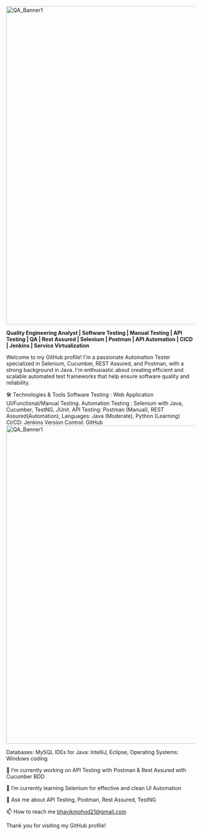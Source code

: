 <img width="850" alt="QA_Banner1" src="https://github.com/user-attachments/assets/3608c293-e720-47c9-9700-77f8ab035011">

**Quality Engineering Analyst | Software Testing | Manual Testing | API Testing | QA | Rest Assured | Selenium | Postman | API Automation | CICD | Jenkins | Service Virtualization**

Welcome to my GitHub profile! I'm a passionate Automation Tester specialized in Selenium, Cucumber, REST Assured, and Postman, with a strong background in Java. I'm enthusiastic about creating efficient and scalable automated test frameworks that help ensure software quality and reliability.


🛠️ Technologies & Tools
Software Testing : Web Application UI/Functional/Manual Testing.
Automation Testing : Selenium with Java, Cucumber, TestNG, JUnit.
API Testing: Postman (Manual), REST Assured(Automation),
Languages: Java (Moderate), Python (Learning)
CI/CD: Jenkins
Version Control: GitHub<img width="850" alt="QA_Banner1" src="https://github.com/user-attachments/assets/d6d3fdbf-8759-4d91-a9b4-855f0516ccdd">

Databases: MySQL
IDEs for Java: IntelliJ, Eclipse,
Operating Systems: Windows
coding

🔭 I’m currently working on API Testing with Postman & Rest Assured with Cucumber BDD

🌱 I’m currently learning Selenium for effective and clean UI Automation

💬 Ask me about API Testing, Postman, Rest Assured, TestNG

📫 How to reach me bhavikmohod21@gmail.com

Thank you for visiting my GitHub profile!
